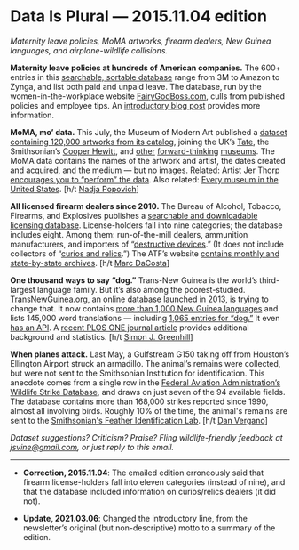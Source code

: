 Data Is Plural — 2015.11.04 edition
===================================

*Maternity leave policies, MoMA artworks, firearm dealers, New Guinea languages, and airplane-wildlife collisions.*


__Maternity leave policies at hundreds of American companies.__ The 600+ entries in this [searchable, sortable database](https://fairygodboss.com/maternity-leave-resource-center) range from 3M to Amazon to Zynga, and list both paid and unpaid leave. The database, run by the women-in-the-workplace website [FairyGodBoss.com](https://www.fairygodboss.com/), culls from published policies and employee tips. An [introductory blog post](http://blog.fairygodboss.com/2015/10/21/our-maternity-leave-database-is-here/) provides more information.


__MoMA, mo’ data.__ This July, the Museum of Modern Art published a [dataset containing 120,000 artworks from its catalog](https://github.com/MuseumofModernArt/collection), joining the UK’s [Tate](https://github.com/tategallery/collection), the Smithsonian’s [Cooper Hewitt](https://github.com/cooperhewitt/collection), and [other](http://www.penn.museum/collections/data.php) [forward-thinking](https://www.rijksmuseum.nl/en/api) [museums](https://www.brooklynmuseum.org/opencollection/api/). The MoMA data contains the names of the artwork and artist, the dates created and acquired, and the medium — but no images. Related: Artist Jer Thorp [encourages you to “perform” the data](https://medium.com/@blprnt/a-sort-of-joy-1d9d5ff02ac9). Also related: [Every museum in the United States](https://www.imls.gov/research-evaluation/data-collection/museum-universe-data-file). [h/t [Nadja Popovich](https://twitter.com/popovichn)]


__All licensed firearm dealers since 2010.__ The Bureau of Alcohol, Tobacco, Firearms, and Explosives publishes a [searchable and downloadable licensing database](https://data.atf.gov/Licensees/Federal-Firearms-Licensee-Listing-2010-to-2015/qg4c-kex6). License-holders fall into nine categories; the database includes eight. Among them: run-of-the-mill dealers, ammunition manufacturers, and importers of “[destructive devices](https://www.atf.gov/firearms/firearms-guides-importation-verification-firearms-national-firearms-act-definitions-1).” (It does not include collectors of “[curios and relics](https://www.atf.gov/firearms/curios-relics).”) The ATF’s website [contains monthly and state-by-state archives](https://www.atf.gov/firearms/listing-federal-firearms-licensees-ffls-2015). [h/t [Marc DaCosta](https://twitter.com/marc_dacosta)]


__One thousand ways to say “dog.”__ Trans-New Guinea is the world’s third-largest language family. But it’s also among the poorest-studied. [TransNewGuinea.org](http://transnewguinea.org/), an online database launched in 2013, is trying to change that. It now contains [more than 1,000 New Guinea languages](http://transnewguinea.org/language/) and lists 145,000 word translations — including [1,065 entries for “dog.”](http://transnewguinea.org/word/dog) It even [has an API](http://transnewguinea.org/api/v1/?format=json). A [recent PLOS ONE journal article](http://journals.plos.org/plosone/article?id=10.1371/journal.pone.0141563) provides additional background and statistics. [h/t [Simon J. Greenhill](https://twitter.com/simonjgreenhill)]


__When planes attack.__ Last May, a Gulfstream G150 taking off from Houston’s Ellington Airport struck an armadillo. The animal’s remains were collected, but were not sent to the Smithsonian Institution for identification. This anecdote comes from a single row in the [Federal Aviation Administration’s Wildlife Strike Database](http://wildlife.faa.gov/database.aspx), and draws on just seven of the 94 available fields. The database contains more than 168,000 strikes reported since 1990, almost all involving birds. Roughly 10% of the time, the animal's remains are sent to the [Smithsonian's Feather Identification Lab](http://www.faa.gov/airports/airport_safety/wildlife/smithsonian/). [h/t [Dan Vergano](https://twitter.com/dvergano)]


*Dataset suggestions? Criticism? Praise? Fling wildlife-friendly feedback at <jsvine@gmail.com>, or just reply to this email.*

---

- __Correction, 2015.11.04__: The emailed edition erroneously said that firearm license-holders fall into eleven categories (instead of nine), and that the database included information on curios/relics dealers (it did not).

- __Update, 2021.03.06__: Changed the introductory line, from the newsletter’s original (but non-descriptive) motto to a summary of the edition.
